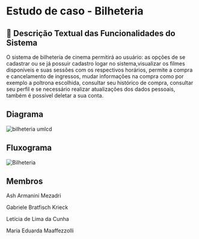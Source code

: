 # Estudo de caso - Bilheteria

## :speech_balloon: Descrição Textual das Funcionalidades do Sistema

O sistema de bilheteria de cinema permitirá ao usuário: as opções de se cadastrar ou se já possuir cadastro logar no sistema,visualizar os filmes disponíveis e suas sessões com os respectivos horários, permite a compra e cancelamento de ingressos, mudar informações na compra como por exemplo a poltrona escolhida, consultar seu histórico de compra, consultar seu perfil e se necessário realizar atualizações dos dados pessoais, também é possível deletar a sua conta.

## Diagrama

![bilheteria umlcd](https://github.com/AshMezadri/Bilheteria-Swing/assets/111303568/72067893-1d77-47cf-9d8d-e8fb9f150b80)


## Fluxograma

![Bilheteria](https://github.com/AshMezadri/Bilheteria-Swing/assets/111303568/2b2fd00c-abd2-48be-bf66-ed5c1fcca982)

## Membros

Ash Armanini Mezadri

Gabriele Bratfisch Krieck




Letícia de Lima da Cunha

Maria Eduarda Maaffezzolli
